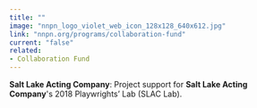```yaml
---
title: ""
image: "nnpn_logo_violet_web_icon_128x128_640x612.jpg"
link: "nnpn.org/programs/collaboration-fund"
current: "false"
related:
- Collaboration Fund
---
```


**Salt Lake Acting Company**: Project support for **Salt Lake Acting Company**'s 2018 Playwrights’ Lab (SLAC Lab).

